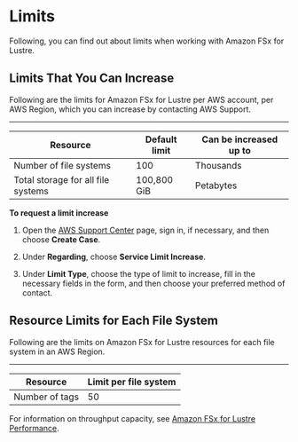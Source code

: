 # Limits<a name="limits"></a>

Following, you can find out about limits when working with Amazon FSx for Lustre\.

## Limits That You Can Increase<a name="soft-limits"></a>

Following are the limits for Amazon FSx for Lustre per AWS account, per AWS Region, which you can increase by contacting AWS Support\.


****  

| Resource | Default limit | Can be increased up to | 
| --- | --- | --- | 
| Number of file systems | 100 | Thousands | 
| Total storage for all file systems | 100,800 GiB | Petabytes | 

**To request a limit increase**

1. Open the [AWS Support Center](https://console.aws.amazon.com/support/home#/) page, sign in, if necessary, and then choose **Create Case**\.

1. Under **Regarding**, choose **Service Limit Increase**\.

1. Under **Limit Type**, choose the type of limit to increase, fill in the necessary fields in the form, and then choose your preferred method of contact\.

## Resource Limits for Each File System<a name="limits-MFS-resources-file-system"></a>

Following are the limits on Amazon FSx for Lustre resources for each file system in an AWS Region\. 


****  

| Resource | Limit per file system | 
| --- | --- | 
| Number of tags | 50 | 

For information on throughput capacity, see [Amazon FSx for Lustre Performance](performance.md)\.